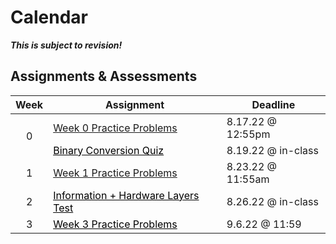 
# Calendar

***This is subject to revision!***

<!-- <iframe src="https://calendar.google.com/calendar/embed?height=600&wkst=1&bgcolor=%23ffffff&ctz=America%2FNew_York&showTitle=1&showPrint=1&showCalendars=0&src=Y19idnNscDRuMmE1OGVxMHNsa3IwaDRlMGozb0Bncm91cC5jYWxlbmRhci5nb29nbGUuY29t&color=%233F51B5" style="border-width:0" width="600" height="800" frameborder="0" scrolling="no"></iframe> -->

## Assignments & Assessments

<table class="table">
    <thead>
        <tr>
            <th scope="col"><div style="text-align: center;">Week</div></th>
            <th scope="col"><div style="text-align: center;">Assignment</div></th>
            <th scope="col"><div style="text-align: center;">Deadline</div></th>
        </tr>
    </thead>
    <tbody>
        <tr>
            <td rowspan="2"><div style="text-align: center;">0</div></td>
            <td><a class="btn btn-link" tabindex="-1" href="https://github.com/APCSP-SLCA/Weekly-Assignments/raw/main/Week%200%20Assignments/Week%200%20Practice%20Problems.zip">Week 0 Practice Problems</a></td>
            <td>8.17.22 @ 12:55pm</td>
        </tr>
        <tr>
            <td><a class="btn btn-link disabled" style="color: black;" tabindex="-1" href="#">Binary Conversion Quiz</a></td>
            <td>8.19.22 @ in-class</td>
        </tr>
        <tr>
            <td><div style="text-align: center;">1</div></td>
            <td><a class="btn btn-link" tabindex="-1" href="https://github.com/APCSP-SLCA/Weekly-Assignments/raw/main/Week%201%20Assignments/week_1_practice.pdf">Week 1 Practice Problems</a></td>
            <td>8.23.22 @ 11:55am</td>
        </tr>
        <tr>
            <td><div style="text-align: center;">2</div></td>
            <td><a class="btn btn-link disabled" style="color: black;" tabindex="-1" href="#">Information + Hardware Layers Test</a></td>
            <td>8.26.22 @ in-class</td>
        </tr>
        <tr>
            <td><div style="text-align: center;">3</div></td>
            <td><a class="btn btn-link disabled" style="color: black;" tabindex="-1" href="#">Week 3 Practice Problems</a></td>
            <td>9.6.22 @ 11:59</td>
        </tr>
    </tbody>
</table>
